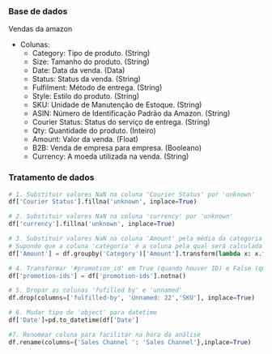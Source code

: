 ### Base de dados
Vendas da amazon 
- Colunas:
  - Category: Tipo de produto. (String)
  - Size: Tamanho do produto. (String)
  - Date: Data da venda. (Data)
  - Status: Status da venda. (String)
  - Fulfilment: Método de entrega. (String)
  - Style: Estilo do produto. (String)
  - SKU: Unidade de Manutenção de Estoque. (String)
  - ASIN: Número de Identificação Padrão da Amazon. (String)
  - Courier Status: Status do serviço de entrega. (String)
  - Qty: Quantidade do produto. (Inteiro)
  - Amount: Valor da venda. (Float)
  - B2B: Venda de empresa para empresa. (Booleano)
  - Currency: A moeda utilizada na venda. (String)







### Tratamento de dados


  ```py
  # 1. Substituir valores NaN na coluna 'Courier Status' por 'unknown'
  df['Courier Status'].fillna('unknown', inplace=True)
  
  # 2. Substituir valores NaN na coluna 'currency' por 'unknown'
  df['currency'].fillna('unknown', inplace=True)
  
  # 3. Substituir valores NaN na coluna 'Amount' pela média da categoria
  # Supondo que a coluna 'categoria' é a coluna pela qual será calculada a média
  df['Amount'] = df.groupby('Category')['Amount'].transform(lambda x: x.fillna(x.mean()))
  
  # 4. Transformar '#promotion_id' em True (quando houver ID) e False (quando não houver ID)
  df['promotion-ids'] = df['promotion-ids'].notna()
  
  # 5. Dropar as colunas 'fufilled by' e 'unnamed'
  df.drop(columns=['fulfilled-by', 'Unnamed: 22','SKU'], inplace=True)

  # 6. Mudar tipo de 'object' para datetime
  df['Date']=pd.to_datetime(df['Date']

  #7. Renomear coluna para facilitar na hora da análise
  df.rename(columns={'Sales Channel ': 'Sales Channel'},inplace=True)

```
